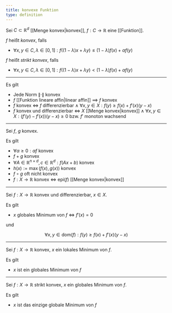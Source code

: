 ```yaml
---
title: konvexe Funktion
type: definition
---
```


Sei $C \subset \mathbb{R}^d$ [[Menge konvex|konvex]], $f : C \to \mathbb{R}$ eine [[Funktion]].

$f$ heißt *konvex*, falls
- $\forall x, y \in C, \lambda \in [0, 1] : f((1 - \lambda)x + \lambda y) \le (1 - \lambda)f(x) + \alpha f(y)$

$f$ heißt *strikt konvex*, falls
- $\forall x, y \in C, \lambda \in [0, 1] : f((1 - \lambda)x + \lambda y) \lt (1 - \lambda)f(x) + \alpha f(y)$

---

Es gilt
- Jede Norm $\| \cdot \|$ konvex
- $f$ [[Funktion lineare affin|linear affin]] $\implies$ $f$ konvex
- $f$ konvex $\iff$ $f$ differenzierbar $\land$ $\forall x, y \in X : f(y) \ge f(x) + f'(x)(y - x)$
- $f$ konvex und differenzierbar $\iff$ $X$ [[Menge konvex|konvex]] $\land$ $\forall x, y \in X : (f'(y) - f'(x))(y - x) \ge 0$ bzw. $f'$ monoton wachsend

---

Sei $f$, $g$ konvex.

Es gilt
- $\forall \alpha \ge 0 : \alpha f$ konvex
- $f + g$ konvex
- $\forall A \in \mathbb{R}^{n \times d}, c \in \mathbb{R}^d : f(Ax + b)$ konvex
- $h(x) := \max(f(x), g(x))$ konvex
- $f \circ g$ oft nicht konvex
- $f : X \to \mathbb{R}$ konvex $\iff$ $\text{epi}(f)$ [[Menge konvex|konvex]]

---

Sei $f : X \to \mathbb{R}$ konvex und differenzierbar, $x \in X$.

Es gilt
- $x$ globales Minimum von $f$ $\iff$ $f'(x) = 0$

und

$$
	\forall x, y \in \text{dom}(f) : f(y) \ge f(x) + f'(x)(y-x)
$$

---

Sei $f : X \to \mathbb{R}$ konvex, $x$ ein lokales Minimum von $f$.

Es gilt
- $x$ ist ein globales Minimum von $f$

---

Sei $f : X \to \mathbb{R}$ strikt konvex, $x$ ein globales Minimum von $f$.

Es gilt
- $x$ ist das einzige globale Minimum von $f$
